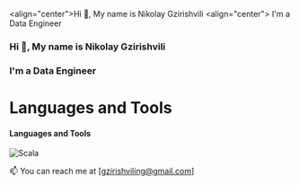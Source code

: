 <align="center">Hi 👋, My name is Nikolay Gzirishvili
<align="center"> I'm a Data Engineer

### Hi 👋, My name is Nikolay Gzirishvili
### I'm a Data Engineer

# Languages and Tools
#### Languages and Tools
![Scala](https://img.shields.io/badge/-Scala-C80000?style=for-the-badge&logo=appveyor)

📫 You can reach me at [gzirishviling@gmail.com]
